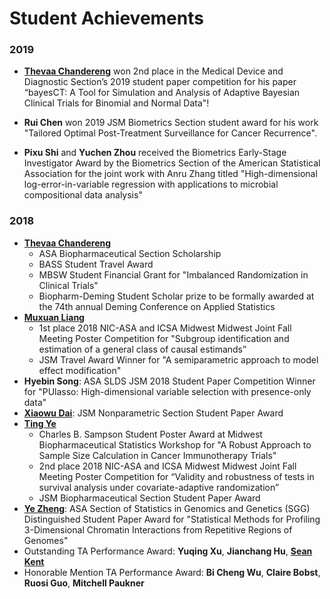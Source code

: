 # Student Achievements

### 2019

* [**Thevaa Chandereng**][Thevaa_Chandereng] won 2nd place in the Medical Device and Diagnostic Section’s 2019 student paper competition for his paper “bayesCT: A Tool for Simulation and Analysis of Adaptive Bayesian Clinical Trials for Binomial and Normal Data"!

* **Rui Chen** won 2019 JSM Biometrics Section student award for his work "Tailored Optimal  Post-Treatment Surveillance for  Cancer Recurrence". 

* **Pixu Shi** and **Yuchen Zhou** received the Biometrics Early-Stage Investigator Award by the Biometrics Section of the American Statistical Association for the joint work with Anru Zhang titled "High-dimensional log-error-in-variable regression with applications to microbial compositional data analysis"

### 2018

* [**Thevaa Chandereng**][Thevaa_Chandereng]
    * ASA Biopharmaceutical Section Scholarship
    * BASS Student Travel Award
    * MBSW Student Financial Grant for "Imbalanced Randomization in Clinical Trials"
    * Biopharm-Deming Student Scholar prize to be formally awarded at the 74th annual Deming Conference on Applied Statistics
* [**Muxuan Liang**][Liang_Muxuan]
    * 1st place 2018 NIC-ASA and ICSA Midwest Midwest Joint Fall Meeting Poster Competition for "Subgroup identification and estimation of a general class of causal estimands”
    * JSM Travel Award Winner for "A semiparametric approach to model effect modification"
* **Hyebin Song**: ASA SLDS JSM 2018 Student Paper Competition Winner for "PUlasso: High-dimensional variable selection with presence-only data"
* [**Xiaowu Dai**][Dai_Xiaowu]: JSM Nonparametric Section Student Paper Award
* [**Ting Ye**][Ye_Ting]
    * Charles B. Sampson Student Poster Award at Midwest Biopharmaceutical Statistics Workshop for "A Robust Approach to Sample Size Calculation in Cancer Immunotherapy Trials"
    * 2nd place 2018 NIC-ASA and ICSA Midwest Midwest Joint Fall Meeting Poster Competition for “Validity and robustness of tests in survival analysis under covariate-adaptive randomization”
    * JSM Biopharmaceutical Section Student Paper Award
* [**Ye Zheng**][Zheng_Ye]: ASA Section of Statistics in Genomics and Genetics (SGG) Distinguished Student Paper Award for "Statistical Methods for Profiling 3-Dimensional Chromatin Interactions from Repetitive Regions of Genomes"
* Outstanding TA Performance Award: **Yuqing Xu**, **Jianchang Hu**, [**Sean Kent**][Kent_Sean]
* Honorable Mention TA Performance Award: **Bi Cheng Wu**, **Claire Bobst**, **Ruosi Guo**, **Mitchell Paukner**

[Thevaa_Chandereng]: https://thevaachandereng.github.io/
[Dai_Xiaowu]: http://pages.stat.wisc.edu/~xdai26/
[Kent_Sean]: http://pages.cs.wisc.edu/~kent/
[Ye_Ting]: https://sites.google.com/view/tingye/
[Liang_Muxuan]: https://sites.google.com/view/muxuan-liang
[Zheng_Ye]: http://pages.stat.wisc.edu/~yezheng/

